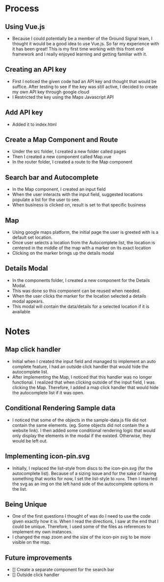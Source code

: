 # Process
## Using Vue.js
- Because I could potentially be a member of the Ground Signal team, I thought it would be a good idea to use Vue.js. So far my experience with it has been great! This is my first time working with this front end framework and I really enjoyed learning and getting familiar with it.

## Creating an API key
- First I noticed the given code had an API key and thought that would be suffice. After testing to see if the key was still active, I decided to create my own API key through google cloud 
- I Restricted the key using the Maps Javascript API

## Add API key
- Added it to index.html

## Create a Map Component and Route
- Under the src folder, I created a new folder called pages
- Then I created a new component called Map.vue
- In the router folder, I created a route to the Map component

## Search bar and Autocomplete
- In the Map component, I created an input field
- When the user interacts with the input field, suggested locations populate a list for the user to see.
- When business is clicked on, result is set to that specific business

## Map
- Using google maps platform, the initial page the user is greeted with is a default set location.
- Once user selects a location from the Autocomplete list, the location is centered in the middle of the map with a marker on its exact location
- Clicking on the marker brings up the details modal

## Details Modal
- In the components folder, I created a new component for the Details Modal.
- This was done so this component can be reused when needed.
- When the user clicks the marker for the location selected a details modal appears.
- This modal will contain the data/details for a selected location if it is available

# Notes
## Map click handler
- Initial when I created the input field and managed to implement an auto complete feature, I had an outside click handler that would hide the autocomplete list.
- After implementing the Map, I noticed that this handler was no longer functional. I realized that when clicking outside of the input field, I was clicking the Map. Therefore, I added a map click handler that would hide the autocomplete list if it was open.

## Conditional Rendering Sample data
- I noticed that some of the objects in the sample-data.js file did not contain the same elements. (eg. Some objects did not contain the a website link). I then added some conditional rendering logic that would only display the elements in the modal if the existed. Otherwise, they would be left out.

## Implementing icon-pin.svg
- Initially, I replaced the list-style from discs to the icon-pin.svg (for the autocomplete list). Because of a sizing issue and for the sake of having something that works for now, I set the list-style to `none`. Then I inserted the svg as an img on the left hand side of the autocomplete options in the list.

## Being Unique
- One of the first questions I thought of was do I need to use the code given exactly how it is. When I read the directions, I saw at the end that I could be unique. Therefore, I used some of the files as references to implement my own instances.
- I changed the map zoom and the size of the icon-pin svg to be more visible on the map.

## Future improvements
- [] Create a separate component for the search bar
- [] Outside click handler